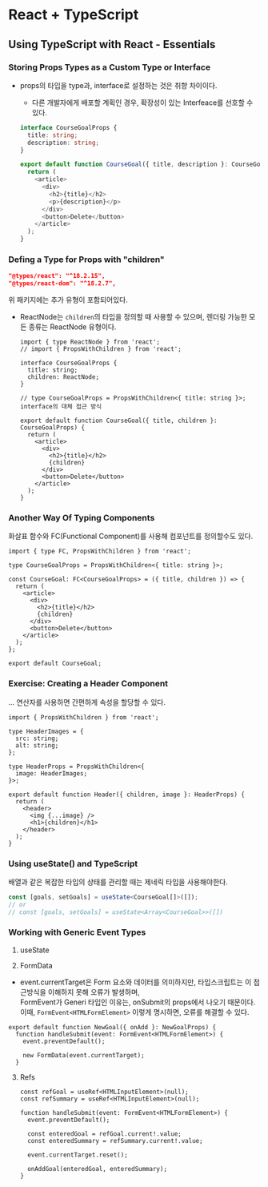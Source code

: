 # React + TypeScript

## Using TypeScript with React - Essentials

### Storing Props Types as a Custom Type or Interface

- props의 타입을 type과, interface로 설정하는 것은 취향 차이이다.

  - 다른 개발자에게 배포할 계획인 경우, 확장성이 있는 Interfeace를 선호할 수 있다.

  ```ts
  interface CourseGoalProps {
    title: string;
    description: string;
  }

  export default function CourseGoal({ title, description }: CourseGoalProps) {
    return (
      <article>
        <div>
          <h2>{title}</h2>
          <p>{description}</p>
        </div>
        <button>Delete</button>
      </article>
    );
  }
  ```

### Defing a Type for Props with "children"

```json
"@types/react": "^18.2.15",
"@types/react-dom": "^18.2.7",
```

위 패키지에는 추가 유형이 포함되어있다.

- ReactNode는 `children`의 타입을 정의할 때 사용할 수 있으며, 렌더링 가능한 모든 종류는 ReactNode 유형이다.

  ```tsx
  import { type ReactNode } from 'react';
  // import { PropsWithChildren } from 'react';

  interface CourseGoalProps {
    title: string;
    children: ReactNode;
  }

  // type CourseGoalProps = PropsWithChildren<{ title: string }>; interface의 대체 접근 방식

  export default function CourseGoal({ title, children }: CourseGoalProps) {
    return (
      <article>
        <div>
          <h2>{title}</h2>
          {children}
        </div>
        <button>Delete</button>
      </article>
    );
  }
  ```

### Another Way Of Typing Components

화살표 함수와 FC(Functional Component)를 사용해 컴포넌트를 정의할수도 있다.

```tsx
import { type FC, PropsWithChildren } from 'react';

type CourseGoalProps = PropsWithChildren<{ title: string }>;

const CourseGoal: FC<CourseGoalProps> = ({ title, children }) => {
  return (
    <article>
      <div>
        <h2>{title}</h2>
        {children}
      </div>
      <button>Delete</button>
    </article>
  );
};

export default CourseGoal;
```

### Exercise: Creating a Header Component

... 연산자를 사용하면 간편하게 속성을 할당할 수 있다.

```tsx
import { PropsWithChildren } from 'react';

type HeaderImages = {
  src: string;
  alt: string;
};

type HeaderProps = PropsWithChildren<{
  image: HeaderImages;
}>;

export default function Header({ children, image }: HeaderProps) {
  return (
    <header>
      <img {...image} />
      <h1>{children}</h1>
    </header>
  );
}
```

### Using useState() and TypeScript

배열과 같은 복잡한 타입의 상태를 관리할 때는 제네릭 타입을 사용해야한다.

```ts
const [goals, setGoals] = useState<CourseGoal[]>([]);
// or
// const [goals, setGoals] = useState<Array<CourseGoal>>([])
```

### Working with Generic Event Types

1. useState

2. FormData

- event.currentTarget은 Form 요소와 데이터를 의미하지만, 타입스크립트는 이 접근방식을 이해하지 못해 오류가 발생하며,  
  FormEvent가 Generi 타입인 이유는, onSubmit의 props에서 나오기 때문이다.
  이때, `FormEvent<HTMLFormElement>` 이렇게 명시하면, 오류를 해결할 수 있다.

```tsx
export default function NewGoal({ onAdd }: NewGoalProps) {
  function handleSubmit(event: FormEvent<HTMLFormElement>) {
    event.preventDefault();

    new FormData(event.currentTarget);
  }
```

3. Refs

   ```tsx
   const refGoal = useRef<HTMLInputElement>(null);
   const refSummary = useRef<HTMLInputElement>(null);

   function handleSubmit(event: FormEvent<HTMLFormElement>) {
     event.preventDefault();

     const enteredGoal = refGoal.current!.value;
     const enteredSummary = refSummary.current!.value;

     event.currentTarget.reset();

     onAddGoal(enteredGoal, enteredSummary);
   }
   ```
